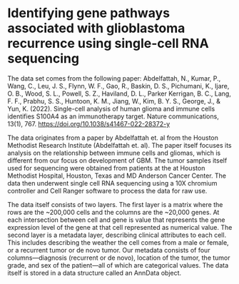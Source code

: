 # Identifying gene pathways associated with glioblastoma recurrence using single-cell RNA sequencing 
The data set comes from the following paper: 
Abdelfattah, N., Kumar, P., Wang, C., Leu, J. S., Flynn, W. F., Gao, R., Baskin, D. S., Pichumani, K., Ijare, O. B., Wood, S. L., Powell, S. Z., Haviland, D. L., Parker Kerrigan, B. C., Lang, F. F., Prabhu, S. S., Huntoon, K. M., Jiang, W., Kim, B. Y. S., George, J., & Yun, K. (2022). Single-cell analysis of human glioma and immune cells identifies S100A4 as an immunotherapy target. Nature communications, 13(1), 767. https://doi.org/10.1038/s41467-022-28372-y

The data originates from a paper by Abdelfattah et. al from the Houston Methodist Research Institute (Abdelfattah et. al). The paper itself focuses its analysis on the relationship between immune cells and gliomas, which is different from our focus on development of GBM. The tumor samples itself used for sequencing were obtained from patients at the at Houston Methodist Hospital, Houston, Texas and MD Anderson Cancer Center. The data then underwent single cell RNA sequencing using a 10X chromium controller and Cell Ranger software to process the data for raw use. 

The data itself consists of two layers. The first layer is a matrix where the rows are the ~200,000 cells and the columns are the ~20,000 genes. At each intersection between cell and gene is value that represents the gene expression level of the gene at that cell represented as numerical value. The second layer is a metadata layer, describing clinical attributes to each cell. This includes describing the weather the cell comes from a male or female, or a recurrent tumor or de novo tumor. Our metadata consists of four columns—diagnosis (recurrent or de novo), location of the tumor, the tumor grade, and sex of the patient—all of which are categorical values. The data itself is stored in a data structure called an AnnData object.   
